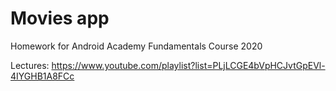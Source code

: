 # Movies app

Homework for Android Academy Fundamentals Course 2020

Lectures: https://www.youtube.com/playlist?list=PLjLCGE4bVpHCJvtGpEVl-4IYGHB1A8FCc